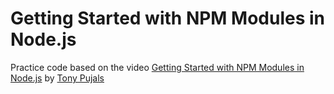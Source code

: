 # Getting Started with NPM Modules in Node.js

Practice code based on the video [Getting Started with NPM Modules in Node.js](https://www.youtube.com/watch?v=sGlJUZyapRc)
by [Tony Pujals](https://twitter.com/subfuzion)
